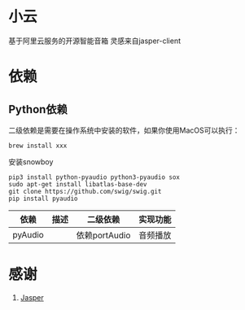 # 小云 
基于阿里云服务的开源智能音箱
灵感来自jasper-client



# 依赖
## Python依赖
二级依赖是需要在操作系统中安装的软件，如果你使用MacOS可以执行：
```
brew install xxx  
```
安装snowboy
```
pip3 install python-pyaudio python3-pyaudio sox
sudo apt-get install libatlas-base-dev
git clone https://github.com/swig/swig.git
pip install pyaudio
```

| 依赖 | 描述 | 二级依赖 | 实现功能 |  
|-----|----|----|----|
| pyAudio | | 依赖portAudio | 音频播放 | 


# 感谢
1. [Jasper](http://jasperproject.github.io/)






